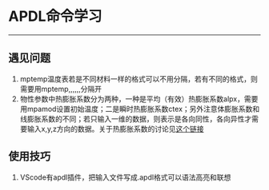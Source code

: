 # APDL命令学习

---

## 遇见问题
1. mptemp温度表若是不同材料一样的格式可以不用分隔，若有不同的格式，则需要用mptemp,,,,,,分隔开
2. 物性参数中热膨胀系数分为两种，一种是平均（有效）热膨胀系数alpx，需要用mpamod设置初始温度；二是瞬时热膨胀系数ctex；另外注意体膨胀系数和线膨胀系数的不同；若只输入一维的数据，则表示是各向同性，各向异性才需要输入x,y,z方向的数据。关于热膨胀系数的讨论见[这个链接](https://wenku.baidu.com/view/5a53bbc35fbfc77da269b1c4.html)
## 使用技巧
1. VScode有apdl插件，把输入文件写成.apdl格式可以语法高亮和联想
